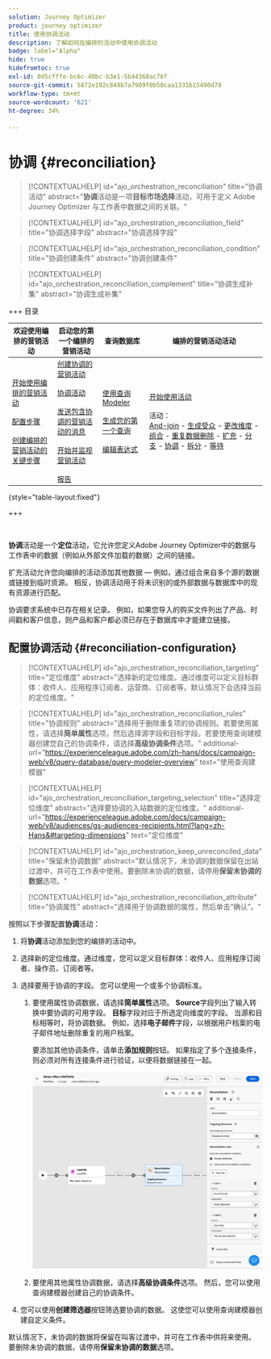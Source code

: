 ```yaml
---
solution: Journey Optimizer
product: journey optimizer
title: 使用协调活动
description: 了解如何在编排的活动中使用协调活动
badge: label="Alpha"
hide: true
hidefromtoc: true
exl-id: 0d5cfffe-bc6c-40bc-b3e1-5b44368ac76f
source-git-commit: 5872e192c849b7a7909f0b50caa1331b15490d79
workflow-type: tm+mt
source-wordcount: '621'
ht-degree: 34%

---
```


# 协调 {#reconciliation}

>[!CONTEXTUALHELP]
>id="ajo_orchestration_reconciliation"
>title="协调活动"
>abstract="**协调**&#x200B;活动是一项&#x200B;**目标市场选择**&#x200B;活动，可用于定义 Adobe Journey Optimizer 与工作表中数据之间的关联。"

>[!CONTEXTUALHELP]
>id="ajo_orchestration_reconciliation_field"
>title="协调选择字段"
>abstract="协调选择字段"

>[!CONTEXTUALHELP]
>id="ajo_orchestration_reconciliation_condition"
>title="协调创建条件"
>abstract="协调创建条件"

>[!CONTEXTUALHELP]
>id="ajo_orchestration_reconciliation_complement"
>title="协调生成补集"
>abstract="协调生成补集"

+++ 目录

| 欢迎使用编排的营销活动 | 启动您的第一个编排的营销活动 | 查询数据库  | 编排的营销活动活动 |
|---|---|---|---|
| [开始使用编排的营销活动](../gs-orchestrated-campaigns.md)<br/><br/>[配置步骤](../configuration-steps.md)<br/><br/>[创建编排的营销活动的关键步骤](../gs-campaign-creation.md) | [创建协调的营销活动](../create-orchestrated-campaign.md)<br/><br/>[协调活动](../orchestrate-activities.md)<br/><br/>[发送包含协调的营销活动的消息](../send-messages.md)<br/><br/>[开始并监视营销活动](../start-monitor-campaigns.md)<br/><br/>[报告](../reporting-campaigns.md) | [使用查询Modeler](../orchestrated-rule-builder.md)<br/><br/>[生成您的第一个查询](../build-query.md)<br/><br/>[编辑表达式](../edit-expressions.md) | [开始使用活动](about-activities.md)<br/><br/>活动：<br/>[And-join](and-join.md) - [生成受众](build-audience.md) - [更改维度](change-dimension.md) - [组合](combine.md) - [重复数据删除](deduplication.md) - [扩充](enrichment.md) - [分支](fork.md) - [协调](reconciliation.md) - [拆分](split.md) - [等待](wait.md) |

{style="table-layout:fixed"}

+++

<br/>

**协调**&#x200B;活动是一个&#x200B;**定位**&#x200B;活动，它允许您定义Adobe Journey Optimizer中的数据与工作表中的数据（例如从外部文件加载的数据）之间的链接。

扩充活动允许您向编排的活动添加其他数据 — 例如，通过组合来自多个源的数据或链接到临时资源。 相反，协调活动用于将未识别的或外部数据与数据库中的现有资源进行匹配。

协调要求系统中已存在相关记录。 例如，如果您导入的购买文件列出了产品、时间戳和客户信息，则产品和客户都必须已存在于数据库中才能建立链接。

## 配置协调活动 {#reconciliation-configuration}

>[!CONTEXTUALHELP]
>id="ajo_orchestration_reconciliation_targeting"
>title="定位维度"
>abstract="选择新的定位维度。通过维度可以定义目标群体：收件人、应用程序订阅者、运营商、订阅者等。默认情况下会选择当前的定位维度。"

>[!CONTEXTUALHELP]
>id="ajo_orchestration_reconciliation_rules"
>title="协调规则"
>abstract="选择用于删除重复项的协调规则。若要使用属性，请选择&#x200B;**简单属性**&#x200B;选项，然后选择源字段和目标字段。若要使用查询建模器创建您自己的协调条件，请选择&#x200B;**高级协调条件**&#x200B;选项。"
>additional-url="https://experienceleague.adobe.com/zh-hans/docs/campaign-web/v8/query-database/query-modeler-overview" text="使用查询建模器"

>[!CONTEXTUALHELP]
>id="ajo_orchestration_reconciliation_targeting_selection"
>title="选择定位维度"
>abstract="选择要协调的入站数据的定位维度。"
>additional-url="https://experienceleague.adobe.com/docs/campaign-web/v8/audiences/gs-audiences-recipients.html?lang=zh-Hans&#targeting-dimensions" text="定位维度"

>[!CONTEXTUALHELP]
>id="ajo_orchestration_keep_unreconciled_data"
>title="保留未协调数据"
>abstract="默认情况下，未协调的数据保留在出站过渡中，并可在工作表中使用。要删除未协调的数据，请停用&#x200B;**保留未协调的数据**&#x200B;选项。"

>[!CONTEXTUALHELP]
>id="ajo_orchestration_reconciliation_attribute"
>title="协调属性"
>abstract="选择用于协调数据的属性，然后单击“确认”。"

按照以下步骤配置&#x200B;**协调**&#x200B;活动：

1. 将&#x200B;**协调**&#x200B;活动添加到您的编排的活动中。

1. 选择新的定位维度。通过维度，您可以定义目标群体：收件人、应用程序订阅者、操作员、订阅者等。

1. 选择要用于协调的字段。 您可以使用一个或多个协调标准。

   1. 要使用属性协调数据，请选择&#x200B;**简单属性**&#x200B;选项。 **Source**&#x200B;字段列出了输入转换中要协调的可用字段。 **目标**&#x200B;字段对应于所选定向维度的字段。 当源和目标相等时，将协调数据。 例如，选择&#x200B;**电子邮件**&#x200B;字段，以根据用户档案的电子邮件地址删除重复的用户档案。

      要添加其他协调条件，请单击&#x200B;**添加规则**&#x200B;按钮。 如果指定了多个连接条件，则必须对所有连接条件进行验证，以便将数据链接在一起。

      ![](../assets/workflow-reconciliation-criteria.png)

   1. 要使用其他属性协调数据，请选择&#x200B;**高级协调条件**&#x200B;选项。 然后，您可以使用查询建模器创建自己的协调条件。

1. 您可以使用&#x200B;**创建筛选器**&#x200B;按钮筛选要协调的数据。 这使您可以使用查询建模器创建自定义条件。

默认情况下，未协调的数据将保留在叫客过渡中，并可在工作表中供将来使用。 要删除未协调的数据，请停用&#x200B;**保留未协调的数据**&#x200B;选项。
